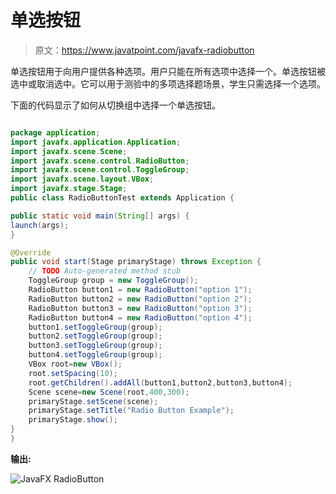 # 单选按钮

> 原文：<https://www.javatpoint.com/javafx-radiobutton>

单选按钮用于向用户提供各种选项。用户只能在所有选项中选择一个。单选按钮被选中或取消选中。它可以用于测验中的多项选择题场景，学生只需选择一个选项。

下面的代码显示了如何从切换组中选择一个单选按钮。

```java

package application;
import javafx.application.Application;
import javafx.scene.Scene;
import javafx.scene.control.RadioButton;
import javafx.scene.control.ToggleGroup;
import javafx.scene.layout.VBox;
import javafx.stage.Stage;
public class RadioButtonTest extends Application {

public static void main(String[] args) {
launch(args);	
}

@Override
public void start(Stage primaryStage) throws Exception {
	// TODO Auto-generated method stub
	ToggleGroup group = new ToggleGroup();
	RadioButton button1 = new RadioButton("option 1");
	RadioButton button2 = new RadioButton("option 2");
	RadioButton button3 = new RadioButton("option 3");
	RadioButton button4 = new RadioButton("option 4");
	button1.setToggleGroup(group);
	button2.setToggleGroup(group);
	button3.setToggleGroup(group);
	button4.setToggleGroup(group);
	VBox root=new VBox();
	root.setSpacing(10);
	root.getChildren().addAll(button1,button2,button3,button4);
	Scene scene=new Scene(root,400,300);
	primaryStage.setScene(scene);
	primaryStage.setTitle("Radio Button Example");
	primaryStage.show();
}
}

```

**输出:**

![JavaFX RadioButton](../img/1ae851bca98d8a040923563102838c4c.png)